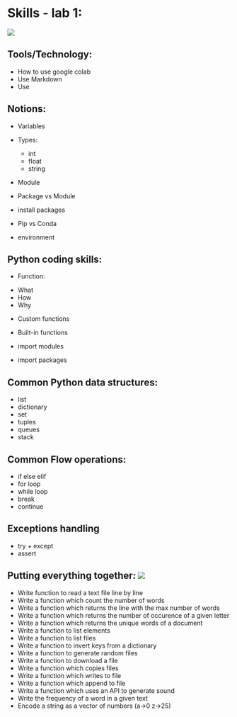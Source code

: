 # Skills - lab 1:
![](https://img.shields.io/static/v1?label=LAB&message=1&color=blue)

##  Tools/Technology:
- How to use google colab
- Use Markdown
- Use 

##  Notions:
- Variables
- Types:
  * int
  * float
  * string

- Module
- Package vs Module
- install packages
- Pip vs Conda 
- environment


## Python coding skills:
- Function:
 * What
 * How
 * Why
 
- Custom functions
- Built-in functions

- import modules
- import packages
 

## Common Python data structures:
 - list
 - dictionary
 - set
 - tuples
 - queues
 - stack
  
## Common Flow operations:
  - if else elif
  - for loop
  - while loop
  - break
  - continue
  
## Exceptions handling
  - try + except
  - assert
  
## Putting everything together: ![](https://img.shields.io/badge/I/O-HOT-red)

 - Write function to read a text file line by line
 - Write a function which count the number of words
 - Write a function which returns the line with the max number of words
 - Write a function which returns the number of occurence of a given letter 
 - Write a function which returns the unique words of a document
 - Write a function to list elements
 - Write a function to list files
 - Write a function to invert keys from a dictionary
 - Write a function to generate random files
 - Write a function to download a file
 - Write a function which copies files
 - Write a function which writes to file
 - Write a function which append to file
 - Write a function which uses an API to generate sound 
 - Write the frequency of a word in a given text
 - Encode a string as a vector of numbers (a->0 z->25) 

 
 
  

  
  
  
 
  
  

